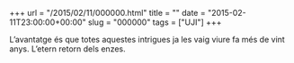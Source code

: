 +++
url = "/2015/02/11/000000.html"
title = ""
date = "2015-02-11T23:00:00+00:00"
slug = "000000"
tags = ["UJI"]
+++

L’avantatge és que totes aquestes intrigues ja les vaig viure fa més de vint anys. L’etern retorn dels enzes.


